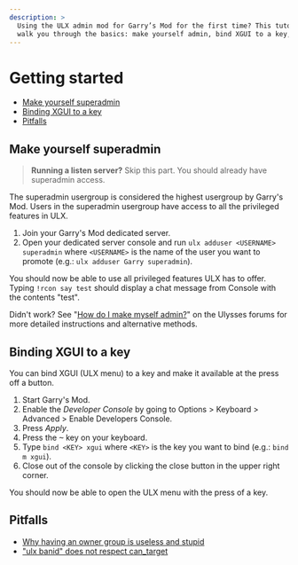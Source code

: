 ```yaml
---
description: >
  Using the ULX admin mod for Garry’s Mod for the first time? This tutorial will
  walk you through the basics: make yourself admin, bind XGUI to a key, ...
---
```

# Getting started

- [Make yourself superadmin](#make-yourself-superadmin)
- [Binding XGUI to a key](#binding-xgui-to-a-key)
- [Pitfalls](#pitfalls)

## Make yourself superadmin

> **Running a listen server?** Skip this part. You should already have superadmin access.

The superadmin usergroup is considered the highest usergroup by Garry's Mod. Users in the superadmin usergroup have access to all the privileged features in ULX.

1. Join your Garry's Mod dedicated server.
2. Open your dedicated server console and run `ulx adduser <USERNAME> superadmin` where `<USERNAME>` is the name of the user you want to promote (e.g.: `ulx adduser Garry superadmin`).

You should now be able to use all privileged features ULX has to offer. Typing `!rcon say test` should display a chat message from Console with the contents "test".

Didn't work? See "[How do I make myself admin?](https://forums.ulyssesmod.net/index.php?topic=5766.0)" on the Ulysses forums for more detailed instructions and alternative methods.

## Binding XGUI to a key

You can bind XGUI (ULX menu) to a key and make it available at the press off a button.

1. Start Garry's Mod.
2. Enable the *Developer Console* by going to Options > Keyboard > Advanced > Enable Developers Console.
3. Press *Apply*.
4. Press the <kbd>~</kbd> key on your keyboard.
5. Type `bind <KEY> xgui` where `<KEY>` is the key you want to bind (e.g.: `bind m xgui`).
6. Close out of the console by clicking the close button in the upper right corner.

You should now be able to open the ULX menu with the press of a key.

## Pitfalls

- [Why having an owner group is useless and stupid](https://forums.ulyssesmod.net/index.php?topic=6291.0)
- ["ulx banid" does not respect can_target](https://github.com/TeamUlysses/ulx/issues/103)
